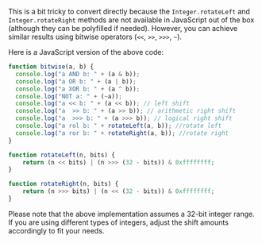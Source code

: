 This is a bit tricky to convert directly because the `Integer.rotateLeft` and `Integer.rotateRight` methods are not available in JavaScript out of the box (although they can be polyfilled if needed). However, you can achieve similar results using bitwise operators (`<<`, `>>`, `>>>`, `~`).

Here is a JavaScript version of the above code:

```javascript
function bitwise(a, b) {
  console.log("a AND b: " + (a & b));
  console.log("a OR b: " + (a | b));
  console.log("a XOR b: " + (a ^ b));
  console.log("NOT a: " + (~a));
  console.log("a << b: " + (a << b)); // left shift
  console.log("a  >> b: " + (a >> b)); // arithmetic right shift
  console.log("a  >>> b: " + (a >>> b)); // logical right shift
  console.log("a rol b: " + rotateLeft(a, b)); //rotate left
  console.log("a ror b: " + rotateRight(a, b)); //rotate right
}

function rotateLeft(n, bits) {
    return (n << bits) | (n >>> (32 - bits)) & 0xffffffff;
}

function rotateRight(n, bits) {
    return (n >>> bits) | (n << (32 - bits)) & 0xffffffff;
}
```

Please note that the above implementation assumes a 32-bit integer range. If you are using different types of integers, adjust the shift amounts accordingly to fit your needs.
